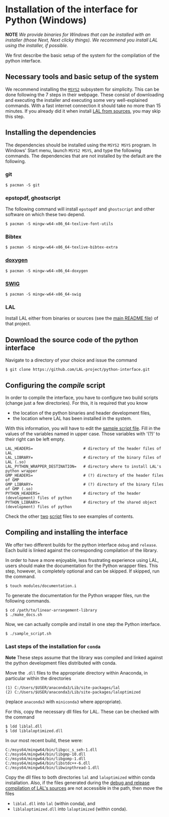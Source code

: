 # Installation of the interface for Python (Windows)

**NOTE** *We provide binaries for Windows that can be installed with an installer (those Next, Next clicky things). We recommend you install LAL using the installer, if possible.*

We first describe the basic setup of the system for the compilation of the python interface.

## Necessary tools and basic setup of the system

We recommend installing the [`MSYS2`](https://www.msys2.org/) subsystem for simplicity. This can be done following the 7 steps in their webpage. These consist of downloading and executing the installer and executing some very well-explained commands. With a fast internet connection it should take no more than 15 minutes. If you already did it when install [LAL from sources](https://github.com/LAL-project/linear-arrangement-library/blob/master/instructions/installation-library-sources-windows.md), you may skip this step.

## Installing the dependencies

The dependencies should be installed using the `MSYS2 MSYS` program. In Windows' Start menu, launch `MSYS2 MSYS`, and type the following commands. The dependencies that are not installed by the default are the following.

### git

	$ pacman -S git

### epstopdf, ghostscript

The following command will install `epstopdf` and `ghostscript` and other software on which these two depend.

	$ pacman -S mingw-w64-x86_64-texlive-font-utils

### Bibtex

	$ pacman -S mingw-w64-x86_64-texlive-bibtex-extra

### [doxygen](https://www.doxygen.nl/index.html)

	$ pacman -S mingw-w64-x86_64-doxygen

### [SWIG](https://www.swig.org/)

	$ pacman -S mingw-w64-x86_64-swig

### LAL

Install LAL either from binaries or sources (see the [main README file](https://github.com/LAL-project/linear-arrangement-library/blob/master/README.md)) of that project.

## Download the source code of the python interface

Navigate to a directory of your choice and issue the command

	$ git clone https://github.com/LAL-project/python-interface.git

## Configuring the _compile_ script

In order to compile the interface, you have to configure two build scripts (change just a few directories). For this, it is required that you know

- the location of the python binaries and header development files,
- the location where LAL has been installed in the system.

With this information, you will have to edit the [sample script file](https://github.com/LAL-project/python-interface/blob/main/sample_script.sh). Fill in the values of the variables named in upper case. Those variables with '(?)' to their right can be left empty.
	
	LAL_HEADERS=                      # directory of the header files of LAL
	LAL_LIBRARY=                      # directory of the binary files of LAL (.so)
	LAL_PYTHON_WRAPPER_DESTINATION=   # directory where to install LAL's python wrapper
	GMP_HEADERS=                      # (?) directory of the header files of GMP
	GMP_LIBRARY=                      # (?) directory of the binary files of GMP (.so)
	PYTHON_HEADERS=                   # directory of the header (development) files of python
	PYTHON_LIBRARY=                   # directory of the shared object (development) files of python

Check the other [two](https://github.com/LAL-project/python-interface/blob/main/windows_compile_distribution.sh) [script](https://github.com/LAL-project/python-interface/blob/main/windows_install.sh) files to see examples of contents.

## Compiling and installing the interface

We offer two different builds for the python interface `debug` and `release`. Each build is linked against the corresponding compilation of the library.

In order to have a more enjoyable, less frustrating experience using LAL, users should make the documentation for the Python wrapper files. This step, however, is completely optional and can be skipped. If skipped, run the command.

	$ touch modules/documentation.i

To generate the documentation for the Python wrapper files, run the following commands.

	$ cd /path/to/linear-arrangement-library
	$ ./make_docs.sh

Now, we can actually compile and install in one step the Python interface.

	$ ./sample_script.sh

### Last steps of the installation for `conda`

**Note** These steps assume that the library was compiled and linked against the python development files distributed with conda.

Move the `.dll` files to the appropriate directory within Anaconda, in particular within the directories

	(1) C:/Users/$USER/anaconda3/Lib/site-packages/lal
	(2) C:/Users/$USER/anaconda3/Lib/site-packages/laloptimized

(replace `anaconda3` with `miniconda3` where appropriate).

For this, copy the necessary dll files for LAL. These can be checked with the command

	$ ldd liblal.dll
	$ ldd liblaloptimized.dll

In our most recent build, these were:

	C:/msys64/mingw64/bin/libgcc_s_seh-1.dll
	C:/msys64/mingw64/bin/libgmp-10.dll
	C:/msys64/mingw64/bin/libgomp-1.dll
	C:/msys64/mingw64/bin/libstdc++-6.dll
	C:/msys64/mingw64/bin/libwinpthread-1.dll

Copy the dll files to both directories `lal` and `laloptimized` within conda installation. Also, if the files generated during the [debug and release compilation of LAL's sources](https://github.com/LAL-project/linear-arrangement-library/blob/master/instructions/installation-library-sources-windows.md) are not accessible in the path, then move the files

- `liblal.dll` into `lal` (within conda), and
- `liblaloptimized.dll` into `laloptimized` (within conda).

